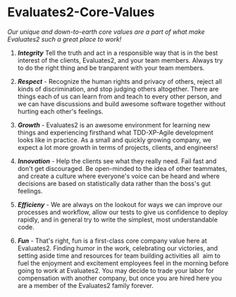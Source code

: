 # Evaluates2-Core-Values

_Our unique and down-to-earth core values are a part of what make Evaluates2 such a great place to work!_

1. ***_Integrity_*** Tell the truth and act in a responsible way that is in the best interest of the clients, Evaluates2, and your team members. Always try to do the right thing and be tranparent with your team members.
   
2. ***_Respect_*** - Recognize the human rights and privacy of others, reject all kinds of discrimination, and stop judging others altogether. There are things each of us can learn from and teach to every other person, and we can have discussions and build awesome software together without hurting each other's feelings.

3. ***_Growth_*** - Evaluates2 is an awesome environment for learning new things and experiencing firsthand what TDD-XP-Agile development looks like in practice. As a small and quickly growing company, we expect a lot more growth in terms of projects, clients, and engineers!

4. ***_Innovation_*** - Help the clients see what they really need. Fail fast and don't get discouraged. Be open-minded to the idea of other teammates, and create a culture where everyone's voice can be heard and where decisions are based on statistically data rather than the boss's gut feelings.

5. ***_Efficieny_*** - We are always on the lookout for ways we can improve our processes and workflow, allow our tests to give us confidence to deploy rapidly, and in general try to write the simplest, most understandable code.

2. ***_Fun_*** - That's right, fun is a first-class core company value here at Evaluates2. Finding humor in the work, celebrating our victories, and setting aside time and resources for team building activities all  aim to fuel the enjoyment and excitement employees feel in the morning before going to work at Evaluates2. You may decide to trade your labor for compensation with another company, but once you are hired here you are a member of the Evaluates2 family forever.
